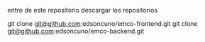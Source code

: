 entro de este repositorio descargar los repositorios

git clone git@github.com:edsoncuno/emco-frontend.git
git clone git@github.com:edsoncuno/emco-backend.git